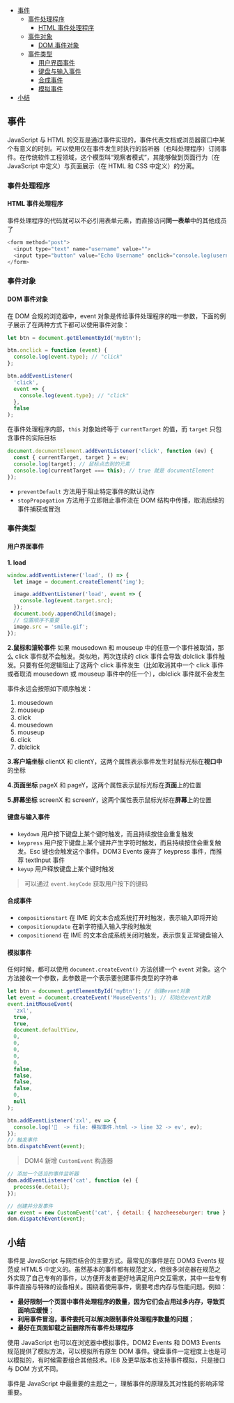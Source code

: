 - [事件](#事件)
  - [事件处理程序](#事件处理程序)
    - [HTML 事件处理程序](#html-事件处理程序)
  - [事件对象](#事件对象)
    - [DOM 事件对象](#dom-事件对象)
  - [事件类型](#事件类型)
    - [用户界面事件](#用户界面事件)
    - [键盘与输入事件](#键盘与输入事件)
    - [合成事件](#合成事件)
    - [模拟事件](#模拟事件)
- [小结](#小结)

## 事件

JavaScript 与 HTML 的交互是通过事件实现的，事件代表文档或浏览器窗口中某个有意义的时刻。可以使用仅在事件发生时执行的监听器（也叫处理程序）订阅事件。在传统软件工程领域，这个模型叫“观察者模式”，其能够做到页面行为（在 JavaScript 中定义）与页面展示（在 HTML 和 CSS 中定义）的分离。

### 事件处理程序

#### HTML 事件处理程序

事件处理程序的代码就可以不必引用表单元素，而直接访问**同一表单**中的其他成员了

```js
<form method="post">
  <input type="text" name="username" value="">
  <input type="button" value="Echo Username" onclick="console.log(username.value)">
</form>
```

### 事件对象

#### DOM 事件对象

在 DOM 合规的浏览器中，event 对象是传给事件处理程序的唯一参数，下面的例子展示了在两种方式下都可以使用事件对象：

```js
let btn = document.getElementById('myBtn');

btn.onclick = function (event) {
  console.log(event.type); // "click"
};

btn.addEventListener(
  'click',
  event => {
    console.log(event.type); // "click"
  },
  false
);
```

在事件处理程序内部，`this` 对象始终等于 `currentTarget` 的值，而 `target` 只包含事件的实际目标

```js
document.documentElement.addEventListener('click', function (ev) {
  const { currentTarget, target } = ev;
  console.log(target); // 鼠标点击到的元素
  console.log(currentTarget === this); // true 就是 documentElement
});
```

- `preventDefault` 方法用于阻止特定事件的默认动作
- `stopPropagation` 方法用于立即阻止事件流在 DOM 结构中传播，取消后续的事件捕获或冒泡

### 事件类型

#### 用户界面事件

**1. load**

```js
window.addEventListener('load', () => {
  let image = document.createElement('img');

  image.addEventListener('load', event => {
    console.log(event.target.src);
  });
  document.body.appendChild(image);
  // 位置顺序不重要
  image.src = 'smile.gif';
});
```

**2.鼠标和滚轮事件**
如果 mousedown 和 mouseup 中的任意一个事件被取消，那么 click 事件就不会触发。类似地，两次连续的 click 事件会导致 dblclick 事件触发。只要有任何逻辑阻止了这两个 click 事件发生（比如取消其中一个 click 事件或者取消 mousedown 或 mouseup 事件中的任一个），dblclick 事件就不会发生

事件永远会按照如下顺序触发：

1. mousedown
2. mouseup
3. click
4. mousedown
5. mouseup
6. click
7. dblclick

**3.客户端坐标**
clientX 和 clientY，这两个属性表示事件发生时鼠标光标在**视口中**的坐标

**4.页面坐标**
pageX 和 pageY，这两个属性表示鼠标光标在**页面**上的位置

**5.屏幕坐标**
screenX 和 screenY，这两个属性表示鼠标光标在**屏幕**上的位置

#### 键盘与输入事件

- `keydown` 用户按下键盘上某个键时触发，而且持续按住会重复触发
- `keypress` 用户按下键盘上某个键并产生字符时触发，而且持续按住会重复触发。Esc 键也会触发这个事件。DOM3 Events 废弃了 keypress 事件，而推荐 textInput 事件
- `keyup` 用户释放键盘上某个键时触发

> 可以通过 `event.keyCode` 获取用户按下的键码

#### 合成事件

- `compositionstart` 在 IME 的文本合成系统打开时触发，表示输入即将开始
- `compositionupdate` 在新字符插入输入字段时触发
- `compositionend` 在 IME 的文本合成系统关闭时触发，表示恢复正常键盘输入

#### 模拟事件

任何时候，都可以使用 `document.createEvent()` 方法创建一个 `event` 对象。这个方法接收一个参数，此参数是一个表示要创建事件类型的字符串

```js
let btn = document.getElementById('myBtn'); // 创建event对象
let event = document.createEvent('MouseEvents'); // 初始化event对象
event.initMouseEvent(
  'zxl',
  true,
  true,
  document.defaultView,
  0,
  0,
  0,
  0,
  0,
  false,
  false,
  false,
  false,
  0,
  null
);

btn.addEventListener('zxl', ev => {
  console.log('🚀  -> file: 模拟事件.html -> line 32 -> ev', ev);
});
// 触发事件
btn.dispatchEvent(event);
```

> DOM4 新增 `CustomEvent` 构造器

```js
// 添加一个适当的事件监听器
dom.addEventListener('cat', function (e) {
  process(e.detail);
});

// 创建并分发事件
var event = new CustomEvent('cat', { detail: { hazcheeseburger: true } });
dom.dispatchEvent(event);
```

## 小结

事件是 JavaScript 与网页结合的主要方式。最常见的事件是在 DOM3 Events 规范或 HTML5 中定义的。虽然基本的事件都有规范定义，但很多浏览器在规范之外实现了自己专有的事件，以方便开发者更好地满足用户交互需求，其中一些专有事件直接与特殊的设备相关。围绕着使用事件，需要考虑内存与性能问题。例如：

- **最好限制一个页面中事件处理程序的数量，因为它们会占用过多内存，导致页面响应缓慢**；
- **利用事件冒泡，事件委托可以解决限制事件处理程序数量的问题**；
- **最好在页面卸载之前删除所有事件处理程序**

使用 JavaScript 也可以在浏览器中模拟事件。DOM2 Events 和 DOM3 Events 规范提供了模拟方法，可以模拟所有原生 DOM 事件。键盘事件一定程度上也是可以模拟的，有时候需要组合其他技术。IE8 及更早版本也支持事件模拟，只是接口与 DOM 方式不同。

事件是 JavaScript 中最重要的主题之一，理解事件的原理及其对性能的影响非常重要。

